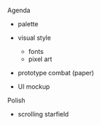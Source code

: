 Agenda
* palette
* visual style
  * fonts
  * pixel art

* prototype combat (paper)
* UI mockup

Polish
* scrolling starfield
